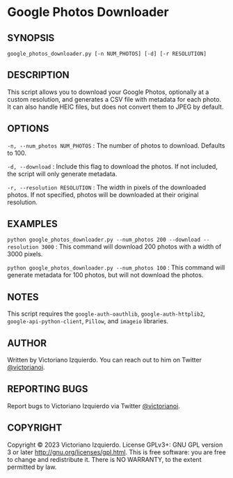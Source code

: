 # Google Photos Downloader

## SYNOPSIS

`google_photos_downloader.py [-n NUM_PHOTOS] [-d] [-r RESOLUTION]`

## DESCRIPTION

This script allows you to download your Google Photos, optionally at a custom resolution, and generates a CSV file with metadata for each photo. It can also handle HEIC files, but does not convert them to JPEG by default.

## OPTIONS

`-n, --num_photos NUM_PHOTOS`
: The number of photos to download. Defaults to 100.

`-d, --download`
: Include this flag to download the photos. If not included, the script will only generate metadata.

`-r, --resolution RESOLUTION`
: The width in pixels of the downloaded photos. If not specified, photos will be downloaded at their original resolution.

## EXAMPLES

`python google_photos_downloader.py --num_photos 200 --download --resolution 3000`
: This command will download 200 photos with a width of 3000 pixels.

`python google_photos_downloader.py --num_photos 100`
: This command will generate metadata for 100 photos, but will not download the photos.

## NOTES

This script requires the `google-auth-oauthlib`, `google-auth-httplib2`, `google-api-python-client`, `Pillow`, and `imageio` libraries.

## AUTHOR

Written by Victoriano Izquierdo. You can reach out to him on Twitter [@victorianoi](https://twitter.com/victorianoi).

## REPORTING BUGS

Report bugs to Victoriano Izquierdo via Twitter [@victorianoi](https://twitter.com/victorianoi).

## COPYRIGHT

Copyright © 2023 Victoriano Izquierdo. License GPLv3+: GNU GPL version 3 or later <http://gnu.org/licenses/gpl.html>. This is free software: you are free to change and redistribute it. There is NO WARRANTY, to the extent permitted by law.
